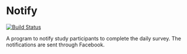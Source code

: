 Notify
======

[![Build Status](https://travis-ci.org/fadstudy/notify.png?branch=master)](https://travis-ci.org/fadstudy/notify)

A program to notify study participants to complete the daily survey.  The notifications are sent through Facebook.
